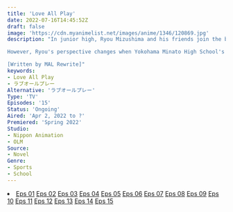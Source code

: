 ```yaml
---
title: 'Love All Play'
date: 2022-07-16T14:45:52Z
draft: false
image: 'https://cdn.myanimelist.net/images/anime/1346/120869.jpg'
description: "In junior high, Ryou Mizushima and his friends join the badminton club on a whim. As he grows fond of the sport, Ryou works tirelessly to improve his badminton skills until he qualifies in the prefectural tournament. Lacking a coach who can bring out his full potential, he does not consider entering a high school with a strong badminton team. Instead, he plans on attending a local high school where he can play badminton for fun.

However, Ryou's perspective changes when Yokohama Minato High School's badminton coach scouts him. Not only does the institution have one of the strongest badminton teams in the region, but it also has Kento Yusa, a player Ryou admires. Though hesitant at first, Ryou decides to enroll with the support of his sister. Possessing a firm ambition, he begins to gain experience with the proper guidance of a coach—all in hopes of surpassing Yusa one day.

[Written by MAL Rewrite]"
keywords:
- Love All Play
- ラブオールプレー
Alternative: 'ラブオールプレー'
Type: 'TV'
Episodes: '15'
Status: 'Ongoing'
Aired: 'Apr 2, 2022 to ?'
Premiered: 'Spring 2022'
Studio:
- Nippon Animation
- OLM
Source:
- Novel
Genre:
- Sports
- School
---
```


<div class="bc-1 d-g p-5">
<li class="d-g gg-5 gtc-e">
  <a id="allvideo" href="#" data-video="//embed.hugonime.repl.co/videokf.php?id=LoveAllPlay/Love All Play - 01" rel=nofollow">Eps 01</a>
  <a id="allvideo" href="#" data-video="//embed.hugonime.repl.co/videokf.php?id=LoveAllPlay/Love All Play - 02" rel=nofollow">Eps 02</a>
  <a id="allvideo" href="#" data-video="//embed.hugonime.repl.co/videokf.php?id=LoveAllPlay/Love All Play - 03" rel=nofollow">Eps 03</a>
  <a id="allvideo" href="#" data-video="//embed.hugonime.repl.co/videokf.php?id=LoveAllPlay/Love All Play - 04" rel=nofollow">Eps 04</a>
  <a id="allvideo" href="#" data-video="//embed.hugonime.repl.co/videokf.php?id=LoveAllPlay/Love All Play - 05" rel=nofollow">Eps 05</a>
  <a id="allvideo" href="#" data-video="//embed.hugonime.repl.co/videokf.php?id=LoveAllPlay/Love All Play - 06" rel=nofollow">Eps 06</a>
  <a id="allvideo" href="#" data-video="//embed.hugonime.repl.co/videokf.php?id=LoveAllPlay/Love All Play - 07" rel=nofollow">Eps 07</a>
  <a id="allvideo" href="#" data-video="//embed.hugonime.repl.co/videokf.php?id=LoveAllPlay/Love All Play - 08" rel=nofollow">Eps 08</a>
  <a id="allvideo" href="#" data-video="//embed.hugonime.repl.co/videokf.php?id=LoveAllPlay/Love All Play - 09" rel=nofollow">Eps 09</a>
  <a id="allvideo" href="#" data-video="//embed.hugonime.repl.co/videokf.php?id=LoveAllPlay/Love All Play - 10" rel=nofollow">Eps 10</a>
  <a id="allvideo" href="#" data-video="//embed.hugonime.repl.co/videokf.php?id=LoveAllPlay/Love All Play - 11" rel=nofollow">Eps 11</a>
  <a id="allvideo" href="#" data-video="//embed.hugonime.repl.co/videokf.php?id=LoveAllPlay/Love All Play - 12" rel=nofollow">Eps 12</a>
  <a id="allvideo" href="#" data-video="//embed.hugonime.repl.co/videokf.php?id=LoveAllPlay/Love All Play - 13" rel=nofollow">Eps 13</a>
  <a id="allvideo" href="#" data-video="//embed.hugonime.repl.co/videokf.php?id=LoveAllPlay/Love All Play - 14" rel=nofollow">Eps 14</a>
  <a id="allvideo" href="#" data-video="//embed.hugonime.repl.co/videokf.php?id=LoveAllPlay/Love All Play - 15" rel=nofollow">Eps 15</a>
</li>
</div>